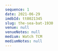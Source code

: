 ```yaml
---
sequence: 1
date: 2021-06-29
imdbId: tt0021345
slug: the-sea-bat-1930
venue: null
venueNotes: null
medium: Watch TCM
mediumNotes: null
---
```


